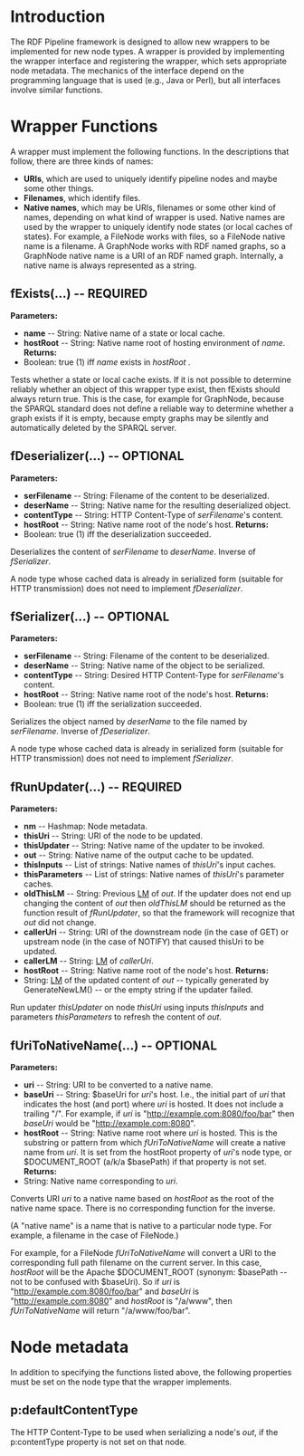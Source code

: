# Introduction #
The RDF Pipeline framework is designed to allow new wrappers to be implemented for new node types.  A wrapper is provided by implementing the wrapper interface and registering the wrapper, which sets appropriate node metadata.  The mechanics of the interface depend on the programming language that is used (e.g., Java or Perl), but all interfaces involve similar functions.

# Wrapper Functions #
A wrapper must implement the following functions.  In the descriptions that follow, there are three kinds of names:
  * **URIs**, which are used to uniquely identify pipeline nodes and maybe some other things.
  * **Filenames**, which identify files.
  * **Native names**, which may be URIs, filenames or some other kind of names, depending on what kind of wrapper is used.  Native names are used by the wrapper to uniquely identify node states (or local caches of states).  For example, a FileNode works with files, so a FileNode native name is a filename.  A GraphNode works with RDF named graphs, so a GraphNode native name is a URI of an RDF named graph.  Internally, a native name is always represented as a string.

## fExists(...) -- REQUIRED ##
**Parameters:**
  * **name** -- String: Native name of a state or local cache.
  * **hostRoot** -- String: Native name root of hosting environment of _name_.
**Returns:**
  * Boolean: true (1) iff _name_ exists in _hostRoot_ .

Tests whether a state or local cache exists.  If it is not possible to determine reliably whether an object of this wrapper type exist, then fExists should always return true.  This is the case, for example for GraphNode, because the SPARQL standard does not define a reliable way to determine whether a graph exists if it is empty, because empty graphs may be silently and automatically deleted by the SPARQL server.

## fDeserializer(...) -- OPTIONAL ##
**Parameters:**
  * **serFilename** -- String: Filename of the content to be deserialized.
  * **deserName** -- String: Native name for the resulting deserialized object.
  * **contentType** -- String: HTTP Content-Type of _serFilename_'s content.
  * **hostRoot** -- String: Native name root of the node's host.
**Returns:**
  * Boolean: true (1) iff the deserialization succeeded.

Deserializes the content of _serFilename_ to _deserName_.  Inverse of _fSerializer_.

A node type whose cached data is already in serialized form (suitable for HTTP transmission) does not need to implement _fDeserializer_.

## fSerializer(...) -- OPTIONAL ##
**Parameters:**
  * **serFilename** -- String: Filename of the content to be deserialized.
  * **deserName** -- String: Native name of the object to be serialized.
  * **contentType** -- String: Desired HTTP Content-Type for _serFilename_'s content.
  * **hostRoot** -- String: Native name root of the node's host.
**Returns:**
  * Boolean: true (1) iff the serialization succeeded.

Serializes the object named by _deserName_ to the file named by _serFilename_.  Inverse of _fDeserializer_.

A node type whose cached data is already in serialized form (suitable for HTTP transmission) does not need to implement _fSerializer_.

## fRunUpdater(...) -- REQUIRED ##
**Parameters:**
  * **nm** -- Hashmap: Node metadata.
  * **thisUri** -- String: URI of the node to be updated.
  * **thisUpdater** -- String: Native name of the updater to be invoked.
  * **out** -- String: Native name of the output cache to be updated.
  * **thisInputs** -- List of strings: Native names of _thisUri_'s input caches.
  * **thisParameters** -- List of strings: Native names of _thisUri_'s parameter caches.
  * **oldThisLM** -- String: Previous [LM](http://code.google.com/p/rdf-pipeline/wiki/LM) of _out_.  If the updater does not end up changing the content of _out_ then _oldThisLM_ should be returned as the function result of _fRunUpdater_, so that the framework will recognize that _out_ did not change.
  * **callerUri** -- String: URI of the downstream node (in the case of GET) or upstream node (in the case of NOTIFY) that caused thisUri to be updated.
  * **callerLM** -- String: [LM](http://code.google.com/p/rdf-pipeline/wiki/LM) of _callerUri_.
  * **hostRoot** -- String: Native name root of the node's host.
**Returns:**
  * String: [LM](http://code.google.com/p/rdf-pipeline/wiki/LM) of the updated content of _out_ -- typically generated by GenerateNewLM() -- or the empty string if the updater failed.

Run updater _thisUpdater_ on node _thisUri_ using inputs _thisInputs_ and parameters _thisParameters_ to refresh the content of _out_.

## fUriToNativeName(...) -- OPTIONAL ##
**Parameters:**
  * **uri** -- String: URI to be converted to a native name.
  * **baseUri** -- String: $baseUri for _uri_'s host.  I.e., the initial part of _uri_ that indicates the host (and port) where _uri_ is hosted.  It does not include a trailing "/".  For example, if _uri_ is "http://example.com:8080/foo/bar" then _baseUri_ would be "http://example.com:8080".
  * **hostRoot** -- String: Native name root where _uri_ is hosted.  This is the substring or pattern from which _fUriToNativeName_ will create a native name from _uri_.  It is set from the hostRoot property of _uri_'s node type, or $DOCUMENT\_ROOT (a/k/a $basePath) if that property is not set.
**Returns:**
  * String: Native name corresponding to _uri_.

Converts URI _uri_ to a native name based on _hostRoot_ as the root of the native name space.  There is no corresponding function for the inverse.

(A "native name" is a name that is native to a particular node type.  For example, a filename in the case of FileNode.)

For example, for a FileNode _fUriToNativeName_ will convert a URI to the corresponding full path filename on the current server.  In this case, _hostRoot_ will be the Apache $DOCUMENT\_ROOT (synonym: $basePath -- not to be confused with $baseUri).  So if _uri_ is "http://example.com:8080/foo/bar" and _baseUri_ is "http://example.com:8080" and _hostRoot_ is "/a/www", then _fUriToNativeName_ will return "/a/www/foo/bar".

# Node metadata #
In addition to specifying the functions listed above, the following properties must be set on the node type that the wrapper implements.

## p:defaultContentType ##
The HTTP Content-Type to be used when serializing a node's _out_, if the p:contentType property is not set on that node.